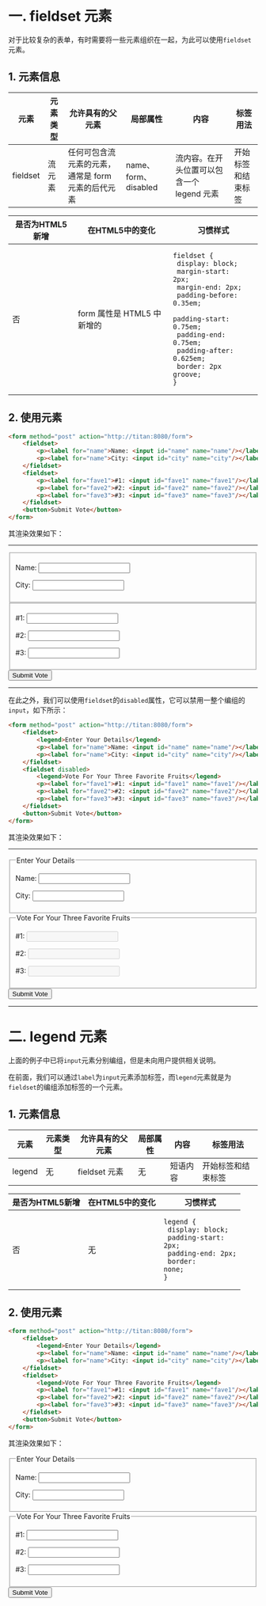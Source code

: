 # 一. fieldset 元素

对于比较复杂的表单，有时需要将一些元素组织在一起，为此可以使用`fieldset`元素。

## 1. 元素信息

| 元素     | 元素类型 | 允许具有的父元素                                   | 局部属性             | 内容                                       | 标签用法           |
| -------- | -------- | -------------------------------------------------- | -------------------- | ------------------------------------------ | ------------------ |
| fieldset | 流元素   | 任何可包含流元素的元素，通常是 form 元素的后代元素 | name、form、disabled | 流内容。在开头位置可以包含一个 legend 元素 | 开始标签和结束标签 |

| 是否为HTML5新增 | 在HTML5中的变化            | 习惯样式                                                     |
| --------------- | -------------------------- | ------------------------------------------------------------ |
| 否              | form 属性是 HTML5 中新增的 | <pre><code>fieldset {<br />    display: block;<br />    margin-start: 2px;<br />    margin-end: 2px;<br />    padding-before: 0.35em;<br />    padding-start: 0.75em;<br />    padding-end: 0.75em;<br />    padding-after: 0.625em;<br />    border: 2px groove;<br />}</code></pre> |

## 2. 使用元素

```html
<form method="post" action="http://titan:8080/form">
	<fieldset>
		<p><label for="name">Name: <input id="name" name="name"/></label></p>
		<p><label for="name">City: <input id="city" name="city"/></label></p>
	</fieldset>
	<fieldset>
		<p><label for="fave1">#1: <input id="fave1" name="fave1"/></label></p>
		<p><label for="fave2">#2: <input id="fave2" name="fave2"/></label></p>
		<p><label for="fave3">#3: <input id="fave3" name="fave3"/></label></p>
	</fieldset>
	<button>Submit Vote</button>
</form>
```

其渲染效果如下：

****

<form method="post" action="http://titan:8080/form">
	<fieldset>
		<p><label for="name">Name: <input id="name" name="name"/></label></p>
		<p><label for="name">City: <input id="city" name="city"/></label></p>
	</fieldset>
	<fieldset>
		<p><label for="fave1">#1: <input id="fave1" name="fave1"/></label></p>
		<p><label for="fave2">#2: <input id="fave2" name="fave2"/></label></p>
		<p><label for="fave3">#3: <input id="fave3" name="fave3"/></label></p>
	</fieldset>
	<button>Submit Vote</button>
</form>

****

在此之外，我们可以使用`fieldset`的`disabled`属性，它可以禁用一整个编组的`input`，如下所示：

```html
<form method="post" action="http://titan:8080/form">
	<fieldset>
		<legend>Enter Your Details</legend>
		<p><label for="name">Name: <input id="name" name="name"/></label></p>
		<p><label for="name">City: <input id="city" name="city"/></label></p>
	</fieldset>
	<fieldset disabled>
		<legend>Vote For Your Three Favorite Fruits</legend>
		<p><label for="fave1">#1: <input id="fave1" name="fave1"/></label></p>
		<p><label for="fave2">#2: <input id="fave2" name="fave2"/></label></p>
		<p><label for="fave3">#3: <input id="fave3" name="fave3"/></label></p>
	</fieldset>
	<button>Submit Vote</button>
</form>
```

其渲染效果如下：

****

<form method="post" action="http://titan:8080/form">
	<fieldset>
		<legend>Enter Your Details</legend>
		<p><label for="name">Name: <input id="name" name="name"/></label></p>
		<p><label for="name">City: <input id="city" name="city"/></label></p>
	</fieldset>
	<fieldset disabled>
		<legend>Vote For Your Three Favorite Fruits</legend>
		<p><label for="fave1">#1: <input id="fave1" name="fave1"/></label></p>
		<p><label for="fave2">#2: <input id="fave2" name="fave2"/></label></p>
		<p><label for="fave3">#3: <input id="fave3" name="fave3"/></label></p>
	</fieldset>
	<button>Submit Vote</button>
</form>

****



# 二. legend 元素

上面的例子中已将`input`元素分别编组，但是未向用户提供相关说明。

在前面，我们可以通过`label`为`input`元素添加标签，而`legend`元素就是为`fieldset`的编组添加标签的一个元素。

## 1. 元素信息

| 元素   | 元素类型 | 允许具有的父元素 | 局部属性 | 内容     | 标签用法           |
| ------ | -------- | ---------------- | -------- | -------- | ------------------ |
| legend | 无       | fieldset 元素    | 无       | 短语内容 | 开始标签和结束标签 |

| 是否为HTML5新增 | 在HTML5中的变化 | 习惯样式                                                     |
| --------------- | --------------- | ------------------------------------------------------------ |
| 否              | 无              | <pre><code>legend {<br />    display: block;<br />    padding-start: 2px;<br />    padding-end: 2px;<br />    border: none;<br />}</code></pre> |



## 2. 使用元素

```html
<form method="post" action="http://titan:8080/form">
	<fieldset>
		<legend>Enter Your Details</legend>
		<p><label for="name">Name: <input id="name" name="name"/></label></p>
		<p><label for="name">City: <input id="city" name="city"/></label></p>
	</fieldset>
	<fieldset>
		<legend>Vote For Your Three Favorite Fruits</legend>
		<p><label for="fave1">#1: <input id="fave1" name="fave1"/></label></p>
		<p><label for="fave2">#2: <input id="fave2" name="fave2"/></label></p>
		<p><label for="fave3">#3: <input id="fave3" name="fave3"/></label></p>
	</fieldset>
	<button>Submit Vote</button>
</form>
```

其渲染效果如下：

<form method="post" action="http://titan:8080/form">
	<fieldset>
		<legend>Enter Your Details</legend>
		<p><label for="name">Name: <input id="name" name="name"/></label></p>
		<p><label for="name">City: <input id="city" name="city"/></label></p>
	</fieldset>
	<fieldset>
		<legend>Vote For Your Three Favorite Fruits</legend>
		<p><label for="fave1">#1: <input id="fave1" name="fave1"/></label></p>
		<p><label for="fave2">#2: <input id="fave2" name="fave2"/></label></p>
		<p><label for="fave3">#3: <input id="fave3" name="fave3"/></label></p>
	</fieldset>
	<button>Submit Vote</button>
</form>
